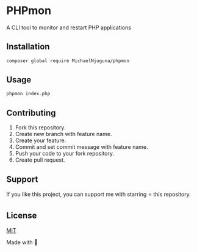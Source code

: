 # PHPmon

A CLI tool to monitor and restart PHP applications

## Installation

```bash
composer global require MichaelNjuguna/phpmon
```

## Usage

```bash
phpmon index.php
```

## Contributing

1. Fork this repository.
2. Create new branch with feature name.
3. Create your feature.
4. Commit and set commit message with feature name.
5. Push your code to your fork repository.
6. Create pull request.

## Support

If you like this project, you can support me with starring ⭐ this repository.

## License

[MIT](license.txt)

Made with 💜
